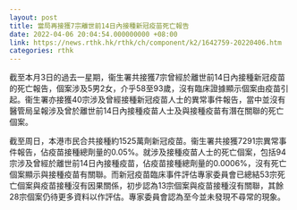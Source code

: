 ```yaml
---
layout: post
title: 當局再接獲7宗離世前14日內接種新冠疫苗死亡報告
date: 2022-04-06 20:04:54.000000000 +08:00
link: https://news.rthk.hk/rthk/ch/component/k2/1642759-20220406.htm
categories: rthk
---
```


截至本月3日的過去一星期，衞生署共接獲7宗曾經於離世前14日內接種新冠疫苗的死亡報告，個案涉及5男2女，介乎58至93歲，沒有臨床證據顯示個案由疫苗引起。衞生署亦接獲40宗涉及曾經接種新冠疫苗人士的異常事件報告，當中並沒有醫管局呈報涉及曾於離世前14日內接種疫苗人士及與接種疫苗有潛在關聯的死亡個案。

截至周日，本港市民合共接種約1525萬劑新冠疫苗。衞生署共接獲7291宗異常事件報告，佔疫苗接種總劑量的0.05%。就涉及接種疫苗人士的死亡個案，包括94宗涉及曾經於離世前14日內接種疫苗，佔疫苗接種總劑量的0.0006%，沒有死亡個案顯示與接種疫苗有關聯。而新冠疫苗臨床事件評估專家委員會已總結53宗死亡個案與疫苗接種沒有因果關係，初步認為13宗個案與疫苗接種沒有關聯，其餘28宗個案仍待更多資料以作評估。專家委員會認為至今並未發現不尋常的現象。
